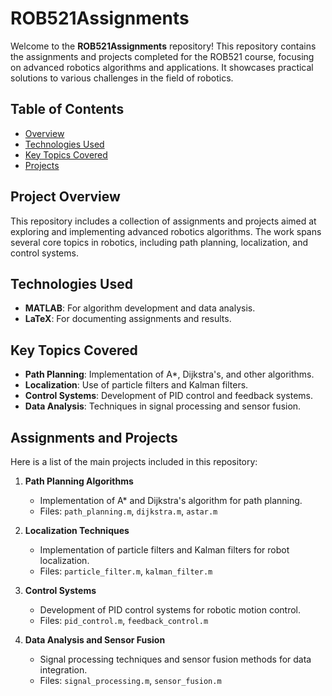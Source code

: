 # ROB521Assignments

Welcome to the **ROB521Assignments** repository! This repository contains the assignments and projects completed for the ROB521 course, focusing on advanced robotics algorithms and applications. It showcases practical solutions to various challenges in the field of robotics.

## Table of Contents

- [Overview](#project-overview)
- [Technologies Used](#technologies-used)
- [Key Topics Covered](#key-topics-covered)
- [Projects](#assignments-and-projects)

  
## Project Overview

This repository includes a collection of assignments and projects aimed at exploring and implementing advanced robotics algorithms. The work spans several core topics in robotics, including path planning, localization, and control systems.

## Technologies Used

- **MATLAB**: For algorithm development and data analysis.
- **LaTeX**: For documenting assignments and results.

## Key Topics Covered

- **Path Planning**: Implementation of A*, Dijkstra's, and other algorithms.
- **Localization**: Use of particle filters and Kalman filters.
- **Control Systems**: Development of PID control and feedback systems.
- **Data Analysis**: Techniques in signal processing and sensor fusion.

## Assignments and Projects

Here is a list of the main projects included in this repository:

1. **Path Planning Algorithms**
   - Implementation of A* and Dijkstra's algorithm for path planning.
   - Files: `path_planning.m`, `dijkstra.m`, `astar.m`

2. **Localization Techniques**
   - Implementation of particle filters and Kalman filters for robot localization.
   - Files: `particle_filter.m`, `kalman_filter.m`

3. **Control Systems**
   - Development of PID control systems for robotic motion control.
   - Files: `pid_control.m`, `feedback_control.m`

4. **Data Analysis and Sensor Fusion**
   - Signal processing techniques and sensor fusion methods for data integration.
   - Files: `signal_processing.m`, `sensor_fusion.m`

